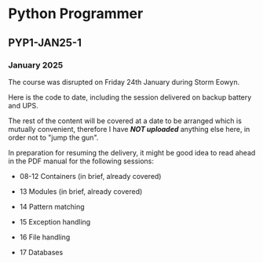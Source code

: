 # Python Programmer 

## PYP1-JAN25-1

### January 2025

The course was disrupted on Friday 24th January during Storm Eowyn.

Here is the code to date, including the session delivered on backup battery and UPS.

The rest of the content will be covered at a date to be arranged which is mutually convenient, therefore I have ***NOT uploaded*** anything else here, in order not to "jump the gun".

In preparation for resuming the delivery, it might be good idea to read ahead in the PDF manual for the following sessions:

- 08-12 Containers (in brief, already covered)

- 13 Modules (in brief, already covered)

- 14 Pattern matching

- 15 Exception handling

- 16 File handling

- 17 Databases 

